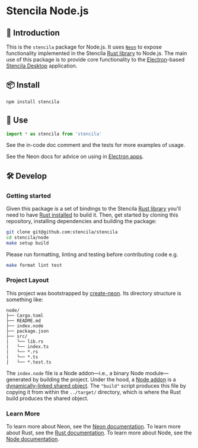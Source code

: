 # Stencila Node.js

## 👋 Introduction

This is the `stencila` package for Node.js. It uses [`Neon`](https://neon-bindings.com/) to expose functionality implemented in the Stencila [Rust library](../rust) to Node.js. The main use of this package is to provide core functionality to the [Electron](https://www.electronjs.org/)-based [Stencila Desktop](../desktop) application.

## 📦 Install

```sh
npm install stencila
```

## 🚀 Use

```ts
import * as stencila from 'stencila'
```

See the in-code doc comment and the tests for more examples of usage.

See the Neon docs for advice on using in [Electron apps](https://neon-bindings.com/docs/electron-apps).

## 🛠️ Develop

### Getting started

Given this package is a set of bindings to the Stencila [Rust library](../rust) you'll need to have [Rust installed](https://rustup.rs) to build it. Then, get started by cloning this repository, installing dependencies and building the package:

```sh
git clone git@github.com:stencila/stencila
cd stencila/node
make setup build
```

Please run formatting, linting and testing before contributing code e.g.

```sh
make format lint test
```

### Project Layout

This project was bootstrapped by [create-neon](https://www.npmjs.com/package/create-neon). Its directory structure is something like:

```
node/
├── Cargo.toml
├── README.md
├── index.node
├── package.json
├── src/
|   └── lib.rs
|   └── index.ts
|   └── *.rs
|   └── *.ts
|   └── *.test.ts
```

The `index.node` file is a Node addon—i.e., a binary Node module—generated by building the project. Under the hood, a [Node addon](https://nodejs.org/api/addons.html) is a [dynamically-linked shared object](<https://en.wikipedia.org/wiki/Library_(computing)#Shared_libraries>). The `"build"` script produces this file by copying it from within the `../target/` directory, which is where the Rust build produces the shared object.

### Learn More

To learn more about Neon, see the [Neon documentation](https://neon-bindings.com).
To learn more about Rust, see the [Rust documentation](https://www.rust-lang.org).
To learn more about Node, see the [Node documentation](https://nodejs.org).
